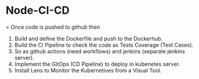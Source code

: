 # Node-CI-CD

= Once code is pushed to github then

1. Build and define the Dockerfile and push to the Dockerhub.
2. Build the CI Pipeline to check the code as Tests Coverage (Test Cases).
3. So as github actions (need workflows) and jenkins (separate jenkins server).
4. Implement the GitOps (CD Pipeline) to deploy in kubenetes server.
5. Install Lens to Monitor the Kubernetives from a Visual Tool.